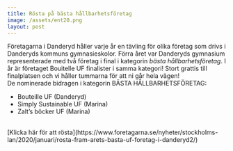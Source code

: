 ```yaml
---
title: Rösta på bästa hållbarhetsföretag
image: /assets/ent20.png
layout: post
---
```

Företagarna i Danderyd håller varje år en tävling för olika företag som drivs i Danderyds kommuns gymnasieskolor.
Förra året var Danderyds gymnasium representerade med två företag i final i kategorin <i>bästa hållbarhetsföretag</i>. 
I år är företaget Bouitelle UF finalister i samma kategori! Stort grattis till finalplatsen och vi håller tummarna för att ni går hela vägen!
<br>
De nominerade bidragen i kategorin BÄSTA HÅLLBARHETSFÖRETAG:
<br>
- Bouteille UF (Danderyd)
- Simply Sustainable UF (Marina)
- Zalt’s böcker UF (Marina)
<br>
[Klicka här för att rösta](https://www.foretagarna.se/nyheter/stockholms-lan/2020/januari/rosta-fram-arets-basta-uf-foretag-i-danderyd2/)
